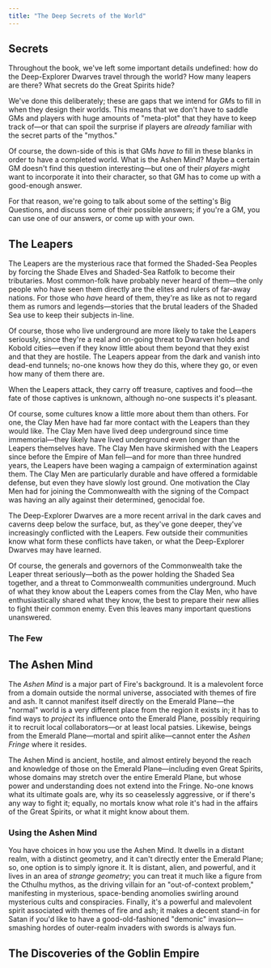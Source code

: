 ```yaml
---
title: "The Deep Secrets of the World"
---
```


## Secrets

Throughout the book, we've left some important details undefined: how do the Deep-Explorer Dwarves travel through the world?  How many leapers are there?  What secrets do the Great Spirits hide?

We've done this deliberately; these are gaps that we intend for *GM*s to fill in when they design their worlds.
This means that we don't have to saddle GMs and players with huge amounts of "meta-plot" that they have to keep track of—or that can spoil the surprise if players are *already* familiar with the secret parts of the "mythos."

Of course, the down-side of this is that GMs *have to* fill in these blanks in order to have a completed world.
What is the Ashen Mind?
Maybe a certain GM doesn't find this question interesting—but one of their *players* might want to incorporate it into their character, so that GM has to come up with a good-enough answer.

For that reason, we're going to talk about some of the setting's Big Questions, and discuss some of their possible answers; if you're a GM, you can use one of our answers, or come up with your own.

## The Leapers

The Leapers are the mysterious race that formed the Shaded-Sea Peoples by forcing the Shade Elves and Shaded-Sea Ratfolk to become their tributaries.
Most common-folk have probably never heard of them—the only people who have seen them directly are the elites and rulers of far-away nations.
For those who *have* heard of them, they're as like as not to regard them as rumors and legends—stories that the brutal leaders of the Shaded Sea use to keep their subjects in-line.

Of course, those who live underground are more likely to take the Leapers seriously, since they're a real and on-going threat to Dwarven holds and Kobold cities—even if they know little about them beyond that they exist and that they are hostile.
The Leapers appear from the dark and vanish into dead-end tunnels; no-one knows how they do this, where they go, or even how many of them there are.

When the Leapers attack, they carry off treasure, captives and food—the fate of those captives is unknown, although no-one suspects it's pleasant.

Of course, some cultures know a little more about them than others.
For one, the Clay Men have had far more contact with the Leapers than they would like.
The Clay Men have lived deep underground since time immemorial—they likely have lived underground even longer than the Leapers themselves have.
The Clay Men have skirmished with the Leapers since before the Empire of Man fell—and for more than three hundred years, the Leapers have been waging a campaign of extermination against them.
The Clay Men are particularly durable and have offered a formidable defense, but even they have slowly lost ground.
One motivation the Clay Men had for joining the Commonwealth with the signing of the Compact was having an ally against their determined, genocidal foe.

The Deep-Explorer Dwarves are a more recent arrival in the dark caves and caverns deep below the surface, but, as they've gone deeper, they've increasingly conflicted with the Leapers.
Few outside their communities know what form these conflicts have taken, or what the Deep-Explorer Dwarves may have learned.

Of course, the generals and governors of the Commonwealth take the Leaper threat seriously—both as the power holding the Shaded Sea together, and a threat to Commonwealth communities underground.
Much of what they know about the Leapers comes from the Clay Men, who have enthusiastically shared what they know, the best to prepare their new allies to fight their common enemy.
Even this leaves many important questions unanswered.

### The Few

## The Ashen Mind

The *Ashen Mind* is a major part of Fire's background.
It is a malevolent force from a domain outside the normal universe, associated with themes of fire and ash.
It cannot manifest itself directly on the Emerald Plane—the "normal" world is a very different place from the region it exists in; it has to find ways to *project* its influence onto the Emerald Plane, possibly requiring it to recruit local collaborators—or at least local patsies.
Likewise, beings from the Emerald Plane—mortal and spirit alike—cannot enter the *Ashen Fringe* where it resides.

The Ashen Mind is ancient, hostile, and almost entirely beyond the reach and knowledge of those on the Emerald Plane—including even Great Spirits, whose domains may stretch over the entire Emerald Plane, but whose power and understanding does not extend into the Fringe.
No-one knows what its ultimate goals are, why its so ceaselessly aggressive, or if there's any way to fight it; equally, no mortals know what role it's had in the affairs of the Great Spirits, or what it might know about them.

### Using the Ashen Mind

You have choices in how you use the Ashen Mind.
It dwells in a distant realm, with a distinct geometry, and it can't directly enter the Emerald Plane; so, one option is to simply ignore it.
It is distant, alien, and powerful, and it lives in an area of *strange geometry*; you can treat it much like a figure from the Cthulhu mythos, as the driving villain for an "out-of-context problem," manifesting in mysterious, space-bending anomolies swirling around mysterious cults and conspiracies.
Finally, it's a powerful and malevolent spirit associated with themes of fire and ash; it makes a decent stand-in for Satan if you'd like to have a good-old-fashioned "demonic" invasion—smashing hordes of outer-realm invaders with swords is always fun.

## The Discoveries of the Goblin Empire
